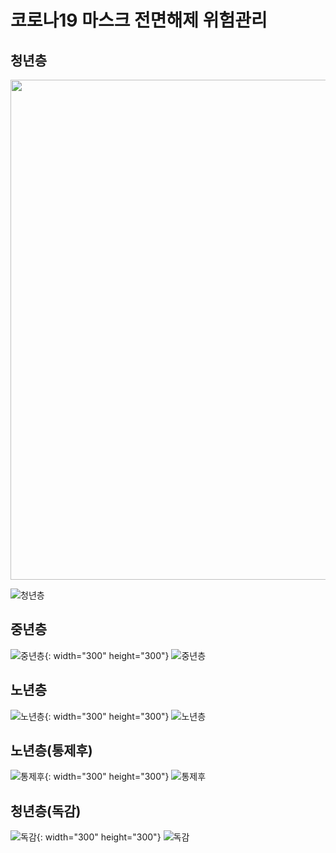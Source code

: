# 코로나19 마스크 전면해제 위험관리
## 청년층
<img src="https://user-images.githubusercontent.com/24853452/207645509-7ec37d9f-8dbd-49ad-9261-7b295edf24ba.gif"  width="800"/>

![청년층](https://user-images.githubusercontent.com/24853452/207645571-7198b639-f499-4653-9114-eff5159f4174.png)

## 중년층
![중년층](https://user-images.githubusercontent.com/24853452/207654480-3a6e8914-99c4-4b8d-b58b-36a3fba21181.gif){: width="300" height="300"}
![중년층](https://user-images.githubusercontent.com/24853452/207654513-79162e83-7b49-4145-a0a0-6cc9adae3f31.png)

## 노년층
![노년층](https://user-images.githubusercontent.com/24853452/207654943-6c327404-955a-4f78-a6e6-61134ce400ef.gif){: width="300" height="300"}
![노년층](https://user-images.githubusercontent.com/24853452/207654709-9a968f21-f73b-4059-a4f9-81c7a8d97b8b.png)

## 노년층(통제후)
![통제후](https://user-images.githubusercontent.com/24853452/207654611-18643f42-0375-4141-9b56-3c18881ba00a.gif){: width="300" height="300"}
![통제후](https://user-images.githubusercontent.com/24853452/207654731-2359ed5b-4ba5-40cf-a883-65e5dd82482c.png)

## 청년층(독감)
![독감](https://user-images.githubusercontent.com/24853452/207654621-e0a5aaa0-a950-4c8e-8bb9-6bfb8b5e0f32.gif){: width="300" height="300"}
![독감](https://user-images.githubusercontent.com/24853452/207654744-7608ed4e-8413-4b37-a9d1-27f175b6f705.png)
